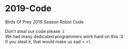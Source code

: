 # 2019-Code
Birds Of Prey 2019 Season Robot Code


Don't steal our code please :(\
We had many dedicated programmers work hard on this :3\
If you steal it, that would make us sad >.<\
